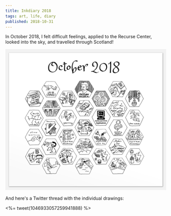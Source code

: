 ```yaml
---
title: Inkdiary 2018
tags: art, life, diary
published: 2018-10-31
---
```


In October 2018, I felt difficult feelings, applied to the Recurse Center, looked into the sky, and travelled through Scotland!

[![](inkdiary-2018.png)](inkdiary-2018.png)

And here's a Twitter thread with the individual drawings:

<%= tweet(1046933057259941888) %>
